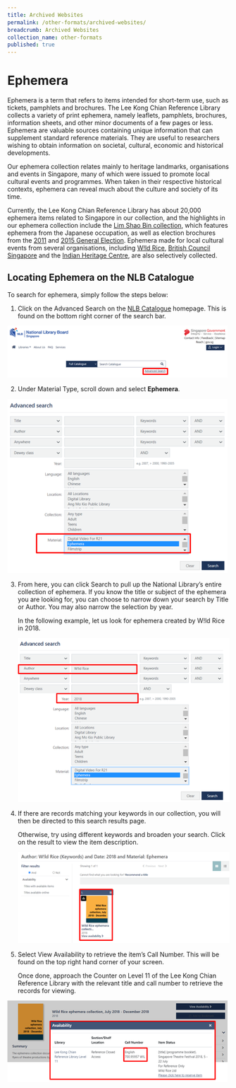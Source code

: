 ```yaml
---
title: Archived Websites
permalink: /other-formats/archived-websites/
breadcrumb: Archived Websites
collection_name: other-formats
published: true
---
```


# **Ephemera**

Ephemera is a term that refers to items intended for short-term use, such as tickets, pamphlets and brochures. The Lee Kong Chian Reference Library collects a variety of print ephemera, namely leaflets, pamphlets, brochures, information sheets, and other minor documents of a few pages or less. Ephemera are valuable sources containing unique information that can supplement standard reference materials. They are useful to researchers wishing to obtain information on societal, cultural, economic and historical developments.

Our ephemera collection relates mainly to heritage landmarks, organisations and events in Singapore, many of which were issued to promote local cultural events and programmes. When taken in their respective historical contexts, ephemera can reveal much about the culture and society of its time. 

Currently, the Lee Kong Chian Reference Library has about 20,000 ephemera items related to Singapore in our collection, and the highlights in our ephemera collection include the [Lim Shao Bin collection](https://eservice.nlb.gov.sg/item_holding.aspx?bid=204372942), which features ephemera from the Japanese occupation, as well as election brochures from the [2011](https://eservice.nlb.gov.sg/item_holding.aspx?bid=14283091) and [2015 General Election](https://eservice.nlb.gov.sg/item_holding.aspx?bid=204376658). Ephemera made for local cultural events from several organisations, including [W!ld Rice](https://eservice.nlb.gov.sg/item_holding.aspx?bid=205261778), [British Council Singapore](https://eservice.nlb.gov.sg/item_holding.aspx?bid=205262382) and the [Indian Heritage Centre](https://eservice.nlb.gov.sg/item_holding.aspx?bid=203771151), are also selectively collected.

## **Locating Ephemera on the NLB Catalogue**

To search for ephemera, simply follow the steps below:

1. Click on the Advanced Search on the [NLB Catalogue](https://catalogue.nlb.gov.sg/) homepage. This is found on the bottom right corner of the search bar. 

  <img src="\images\other-formats\ephemera-01.png" style="width:500px;" />

2. Under Material Type, scroll down and select **Ephemera**.


  <img src="\images\other-formats\ephemera-02.png" style="width:500px;" />

3. From here, you can click Search to pull up the National Library’s entire collection of ephemera. If you know the title or subject of the ephemera you are looking for, you can choose to narrow down your search by Title or Author. You may also narrow the selection by year. 

   In the following example, let us look for ephemera created by W!ld Rice in 2018.

   <img src="\images\other-formats\ephemera-03.png" style="width:500px;" />

4. If there are records matching your keywords in our collection, you will then be directed to this search results page. 

   Otherwise, try using different keywords and broaden your search. Click on the result to view the item description. 

   <img src="\images\other-formats\ephemera-04.png" style="width:500px;" />

6. Select View Availability to retrieve the item’s Call Number. This will be found on the top right hand corner of your screen. 
   
     Once done, approach the Counter on Level 11 of the Lee Kong Chian Reference Library with the relevant title and call number to retrieve the records for viewing.

  <img src="\images\other-formats\ephemera-05.png" style="width:500px;" />
